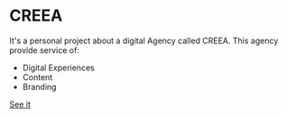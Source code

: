# CREEA

It's a personal project about a digital Agency called CREEA. This agency provide service of:
- Digital Experiences
- Content
- Branding

[See it](https://corozb.github.io/creea/)
